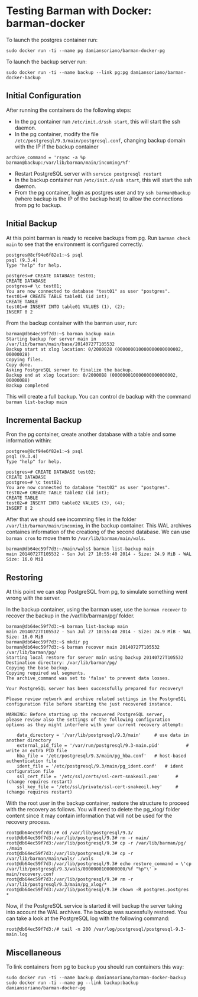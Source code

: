 Testing Barman with Docker: barman-docker
=============

To launch the postgres container run:

    sudo docker run -ti --name pg damiansoriano/barman-docker-pg

To launch the backup server run:

    sudo docker run -ti --name backup --link pg:pg damiansoriano/barman-docker-backup

Initial Configuration
--------

After running the containers do the following steps:

* In the pg container run `/etc/init.d/ssh start`, this will start the ssh daemon.
* In the pg container, modify the file `/etc/postgresql/9.3/main/postgresql.conf`, changing backup domain with the IP if the backup container
```
archive_command = 'rsync -a %p barman@backup:/var/lib/barman/main/incoming/%f'
```
* Restart PostgreSQL server with ```service postgresql restart```
* In the backup container run `/etc/init.d/ssh start`, this will start the ssh daemon.
* From the pg container, login as postgres user and try ```ssh barman@backup``` (where backup is the IP of the backup host) to allow the connections from pg to backup.

Initial Backup
--------

At this point barman is ready to receive backups from pg. Run ```barman check main``` to see that the environment is configured correctly.

```
postgres@8cf94e6f82e1:~$ psql
psql (9.3.4)
Type "help" for help.

postgres=# CREATE DATABASE test01;
CREATE DATABASE
postgres=# \c test01;
You are now connected to database "test01" as user "postgres".
test01=# CREATE TABLE table01 (id int);
CREATE TABLE
test01=# INSERT INTO table01 VALUES (1), (2);    
INSERT 0 2
```

From the backup container with the barman user, run:

```
barman@db64ec59f7d3:~$ barman backup main
Starting backup for server main in /var/lib/barman/main/base/20140727T105532
Backup start at xlog location: 0/2000028 (000000010000000000000002, 00000028)
Copying files.
Copy done.
Asking PostgreSQL server to finalize the backup.
Backup end at xlog location: 0/20000B8 (000000010000000000000002, 000000B8)
Backup completed
```

This will create a full backup. You can control de backup with the command ```barman list-backup main```

Incremental Backup
--------

Fron the pg container, create another database with a table and some information within:

```
postgres@8cf94e6f82e1:~$ psql
psql (9.3.4)
Type "help" for help.

postgres=# CREATE DATABASE test02;
CREATE DATABASE
postgres=# \c test02;
You are now connected to database "test02" as user "postgres".
test02=# CREATE TABLE table02 (id int);
CREATE TABLE
test02=# INSERT INTO table02 VALUES (3), (4);
INSERT 0 2
```

After that we should see incomming files in the folder ```/var/lib/barman/main/incoming```, in the backup container. This WAL archives containes information of the creationg of the second database. We can use ```barman cron``` to move them to ```/var/lib/barman/main/wals```.

```
barman@db64ec59f7d3:~/main/wals$ barman list-backup main
main 20140727T105532 - Sun Jul 27 10:55:40 2014 - Size: 24.9 MiB - WAL Size: 16.0 MiB
```

Restoring
--------

At this point we can stop PostgreSQL from pg, to simulate something went wrong with the server.

In the backup container, using the barman user, use the ```barman recover``` to recover the backup in the /var/lib/barman/pg/ folder.

```
barman@db64ec59f7d3:~$ barman list-backup main
main 20140727T105532 - Sun Jul 27 10:55:40 2014 - Size: 24.9 MiB - WAL Size: 16.0 MiB
barman@db64ec59f7d3:~$ mkdir pg
barman@db64ec59f7d3:~$ barman recover main 20140727T105532 /var/lib/barman/pg/
Starting local restore for server main using backup 20140727T105532 
Destination directory: /var/lib/barman/pg/
Copying the base backup.
Copying required wal segments.
The archive_command was set to 'false' to prevent data losses.

Your PostgreSQL server has been successfully prepared for recovery!

Please review network and archive related settings in the PostgreSQL
configuration file before starting the just recovered instance.

WARNING: Before starting up the recovered PostgreSQL server,
please review also the settings of the following configuration
options as they might interfere with your current recovery attempt:

    data_directory = '/var/lib/postgresql/9.3/main'		# use data in another directory
    external_pid_file = '/var/run/postgresql/9.3-main.pid'			# write an extra PID file
    hba_file = '/etc/postgresql/9.3/main/pg_hba.conf'	# host-based authentication file
    ident_file = '/etc/postgresql/9.3/main/pg_ident.conf'	# ident configuration file
    ssl_cert_file = '/etc/ssl/certs/ssl-cert-snakeoil.pem'		# (change requires restart)
    ssl_key_file = '/etc/ssl/private/ssl-cert-snakeoil.key'		# (change requires restart)
```

With the root user in the backup container, restore the structure to proceed with the recovery as follows. You will need to delete the pg_xlog/ folder content since it may contain information that will not be used for the recovery process.

```
root@db64ec59f7d3:/# cd /var/lib/postgresql/9.3/
root@db64ec59f7d3:/var/lib/postgresql/9.3# rm -r main/
root@db64ec59f7d3:/var/lib/postgresql/9.3# cp -r /var/lib/barman/pg/ ./main
root@db64ec59f7d3:/var/lib/postgresql/9.3# cp -r /var/lib/barman/main/wals/ ./wals
root@db64ec59f7d3:/var/lib/postgresql/9.3# echo restore_command = \'cp /var/lib/postgresql/9.3/wals/0000000100000000/%f "%p"\' > main/recovery.conf
root@db64ec59f7d3:/var/lib/postgresql/9.3# rm -r /var/lib/postgresql/9.3/main/pg_xlog/*
root@db64ec59f7d3:/var/lib/postgresql/9.3# chown -R postgres.postgres *
```

Now, if the PostgreSQL service is started it will backup the server taking into account the WAL archives. The backup was sucessfully restored. You can take a look at the PostgreSQL log with the following command:

```
root@db64ec59f7d3:/# tail -n 200 /var/log/postgresql/postgresql-9.3-main.log
```

Miscellaneous
--------

To link containers from pg to backup you should run containers this way:

    sudo docker run -ti --name backup damiansoriano/barman-docker-backup
    sudo docker run -ti --name pg --link backup:backup damiansoriano/barman-docker-pg

